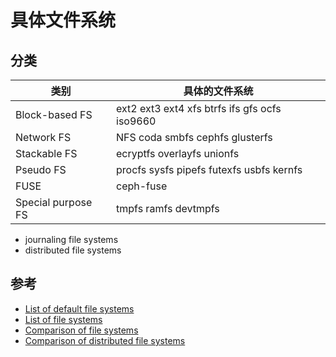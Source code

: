 # 具体文件系统

## 分类

| 类别               | 具体的文件系统                                |
| ------------------ | --------------------------------------------- |
| Block-based FS     | ext2 ext3 ext4 xfs btrfs ifs gfs ocfs iso9660 |
| Network FS         | NFS coda smbfs cephfs glusterfs               |
| Stackable FS       | ecryptfs overlayfs unionfs                    |
| Pseudo FS          | procfs sysfs pipefs futexfs usbfs kernfs      |
| FUSE               | ceph-fuse                                     |
| Special purpose FS | tmpfs ramfs devtmpfs                          |

* journaling file systems
* distributed file systems

## 参考

* [List of default file systems](https://en.wikipedia.org/wiki/List_of_default_file_systems)
* [List of file systems](https://en.wikipedia.org/wiki/List_of_file_systems)
* [Comparison of file systems](https://en.wikipedia.org/wiki/Comparison_of_file_systems)
* [Comparison of distributed file systems](https://en.wikipedia.org/wiki/Comparison_of_distributed_file_systems)